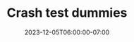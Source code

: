 ---
draft: true
date: 2023-12-05T06:00:00-07:00
title: "Crash test dummies"
ogtitle: "Crash test dummies"
description: |
    Where should tech builders draw the line on AI for military or surveillance? Just because it can be built, doesn't mean it should be. At what point do we blow the whistle, call out the boss, and tell the world? Find out what it's like to sound the alarm from inside a big tech company.
ogdescription: "Where should tech builders draw the line on AI for military or surveillance? Just because it can be built, doesn't mean it should be. At what point do we blow the whistle, call out the boss, and tell the world? Find out what it's like to sound the alarm from inside a big tech company."
number: 49
season: 7
seasonepisode: 5
url: /season7/episode5/
embed: ""
mp3: ""
categories: "episodes"
host: "Bridget Todd"
shownotes: |

transcript: |

---